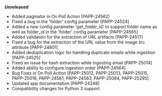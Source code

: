 **Unreleased**
* Added paginator in On Poll Action [PAPP-24562]
* Fixed a bug in the 'folder' config parameter [PAPP-24524]
* Added a new config parameter 'get_folder_id' to support folder name as well as folder_id in the 'folder' config parameter [PAPP-24565]
* Added validation for the extraction of URL artifacts [PAPP-24517]
* Fixed a bug for the extraction of the URL value from the image src attribute [PAPP-24801]
* Added deduplication logic for handling duplicate emails while ingestion [PAPP-24525]
* Fixed an issue for hash extraction while ingesting email [PAPP-25014]
* Added ability to configure ingestion order [PAPP-24564]
* Bug Fixes in On Poll Action [PAPP-25012, PAPP-25013, PAPP-25015, PAPP-25016, PAPP-24561, PAPP-24563, PAPP-25084, PAPP-25295]
* Updated app documentation [PAPP-24248]
* Compatibility changes for Python 3 support